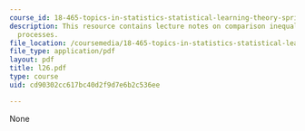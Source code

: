 ```yaml
---
course_id: 18-465-topics-in-statistics-statistical-learning-theory-spring-2007
description: This resource contains lecture notes on comparison inequality for Rademacher
  processes.
file_location: /coursemedia/18-465-topics-in-statistics-statistical-learning-theory-spring-2007/cd90302cc617bc40d2f9d7e6b2c536ee_l26.pdf
file_type: application/pdf
layout: pdf
title: l26.pdf
type: course
uid: cd90302cc617bc40d2f9d7e6b2c536ee

---
```

None